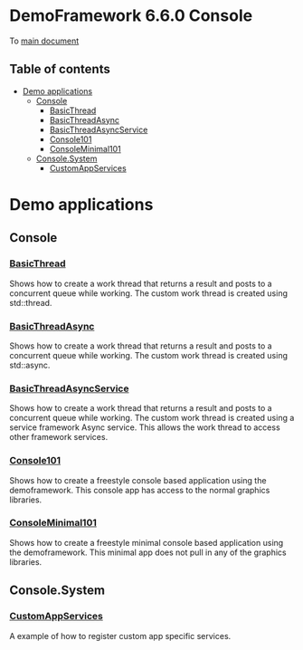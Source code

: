 <!-- #AG_PROJECT_NAMESPACE_ROOT# -->
<!-- #AG_PROJECT_CAPTION_BEGIN# -->
# DemoFramework 6.6.0 Console

To [main document](../../README.md)
<!-- #AG_PROJECT_CAPTION_END# -->
## Table of contents
<!-- #AG_TOC_BEGIN# -->
* [Demo applications](#demo-applications)
  * [Console](#console)
    * [BasicThread](#basicthread)
    * [BasicThreadAsync](#basicthreadasync)
    * [BasicThreadAsyncService](#basicthreadasyncservice)
    * [Console101](#console101)
    * [ConsoleMinimal101](#consoleminimal101)
  * [Console.System](#consolesystem)
    * [CustomAppServices](#customappservices)
<!-- #AG_TOC_END# -->

# Demo applications

<!-- #AG_DEMOAPPS_BEGIN# -->

## Console

### [BasicThread](BasicThread)

Shows how to create a work thread that returns a result and posts to a concurrent queue while working.
The custom work thread is created using std::thread.

### [BasicThreadAsync](BasicThreadAsync)

Shows how to create a work thread that returns a result and posts to a concurrent queue while working.
The custom work thread is created using std::async.

### [BasicThreadAsyncService](BasicThreadAsyncService)

Shows how to create a work thread that returns a result and posts to a concurrent queue while working.
The custom work thread is created using a service framework Async service. This allows the work thread to access other framework services.

### [Console101](Console101)

Shows how to create a freestyle  console based application using the demoframework.
This console app has access to the normal graphics libraries.

### [ConsoleMinimal101](ConsoleMinimal101)

Shows how to create a freestyle minimal console based application using the demoframework.
This minimal app does not pull in any of the graphics libraries.

## Console.System

### [CustomAppServices](System/CustomAppServices)

A example of how to register custom app specific services.

<!-- #AG_DEMOAPPS_END# -->
